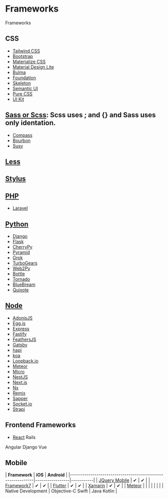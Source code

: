 # Frameworks
Frameworks

## CSS

- [Tailwind CSS](https://tailwindcss.com/)
- [Bootstrap](https://getbootstrap.com/)
- [Materialize CSS](https://materializecss.com/)
- [Material Design Lite](https://getmdl.io/)
- [Bulma](https://bulma.io/)
- [Foundation](https://get.foundation/)
- [Skeleton](http://getskeleton.com/)
- [Semantic UI](https://semantic-ui.com/)
- [Pure CSS](https://purecss.io/)
- [UI Kit](https://getuikit.com/)

## [Sass or Scss](https://sass-lang.com/): Scss uses ; and {} and Sass uses only identation.

- [Compass](http://compass-style.org/)
- [Bourbon](https://www.bourbon.io/)
- [Susy](https://www.oddbird.net/susy/)

## [Less](https://lesscss.org/)


## [Stylus](https://stylus-lang.com/)


## [PHP](https://www.php.net/)

- [Laravel](https://laravel.com/)

## [Python](https://www.python.org/)

- [Django](https://www.djangoproject.com/)
- [Flask](https://flask.palletsprojects.com/en/2.2.x/)
- [CherryPy](https://cherrypy.dev/)
- [Pyramid](https://trypyramid.com/)
- [Grok](http://grok.zope.org/)
- [TurboGears](https://turbogears.org/)
- [Web2Py](http://www.web2py.com/)
- [Bottle](https://bottlepy.org/docs/dev/)
- [Tornado](https://www.tornadoweb.org/en/stable/)
- [BlueBream](https://pypi.org/project/bluebream/)
- [Quixote](http://quixote.ca/)

## [Node](https://nodejs.org/en/)

- [AdonisJS](https://adonisjs.com/)
- [Egg.js](https://www.eggjs.org/)
- [Express](https://expressjs.com/)
- [Fastify](https://www.fastify.io/)
- [FeathersJS](https://feathersjs.com/)
- [Gatsby](https://www.gatsbyjs.com/)
- [hapi](https://hapi.dev/)
- [koa](https://koajs.com/)
- [Loopback.io](https://loopback.io/)
- [Meteor](https://www.meteor.com/)
- [Micro](http://microjs.com/#)
- [NestJS](https://nestjs.com/)
- [Next.js](https://nextjs.org/)
- [Nx](https://nx.dev/)
- [Remix](https://remix.run/)
- [Sapper](https://sapper.svelte.dev/)
- [Socket.io](https://socket.io/)
- [Strapi](https://strapi.io/)

## Frontend Frameworks

- [React](https://reactjs.org/)
Rails


Angular
Django
Vue

## Mobile

| **Framework**                                              | **iOS**           | **Android** |
|------------------------------------------------------------|*-----------------*|*-----------*|
| [JQuery Mobile](https://jquerymobile.com/)                 |         ✔         |      ✔      |
| [Framework7](FFhttps://framework7.io/)                     |         ✔         |      ✔      |
| [Flutter](https://flutter.dev/)                            |         ✔         |      ✔      |
| [Xamarin](https://dotnet.microsoft.com/en-us/apps/xamarin) |         ✔         |      ✔      |
| [Meteor](https://www.meteor.com/)                          |                   |             |
|                                                            |                   |             |
| Native Development                                         | Objective-C Swift | Java Kotlin |



